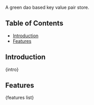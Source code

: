 A green dao based key value pair store.

## Table of Contents
- [Introduction](#introduction)
- [Features](#features)

## Introduction
{intro}

## Features
{features list}
